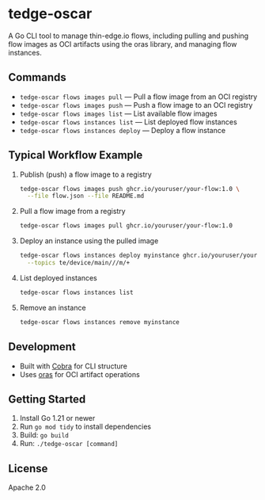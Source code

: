 # tedge-oscar

A Go CLI tool to manage thin-edge.io flows, including pulling and pushing flow images as OCI artifacts using the oras library, and managing flow instances.

## Commands

- `tedge-oscar flows images pull` — Pull a flow image from an OCI registry
- `tedge-oscar flows images push` — Push a flow image to an OCI registry
- `tedge-oscar flows images list` — List available flow images
- `tedge-oscar flows instances list` — List deployed flow instances
- `tedge-oscar flows instances deploy` — Deploy a flow instance

## Typical Workflow Example

1. Publish (push) a flow image to a registry

   ```sh
   tedge-oscar flows images push ghcr.io/youruser/your-flow:1.0 \
     --file flow.json --file README.md
   ```

2. Pull a flow image from a registry

   ```sh
   tedge-oscar flows images pull ghcr.io/youruser/your-flow:1.0
   ```

3. Deploy an instance using the pulled image

   ```sh
   tedge-oscar flows instances deploy myinstance ghcr.io/youruser/your-flow:1.0 \
     --topics te/device/main///m/+
   ```

4. List deployed instances

   ```sh
   tedge-oscar flows instances list
   ```

5. Remove an instance

   ```sh
   tedge-oscar flows instances remove myinstance
   ```

## Development

- Built with [Cobra](https://github.com/spf13/cobra) for CLI structure
- Uses [oras](https://github.com/oras-project/oras-go) for OCI artifact operations

## Getting Started

1. Install Go 1.21 or newer
2. Run `go mod tidy` to install dependencies
3. Build: `go build`
4. Run: `./tedge-oscar [command]`

## License

Apache 2.0
